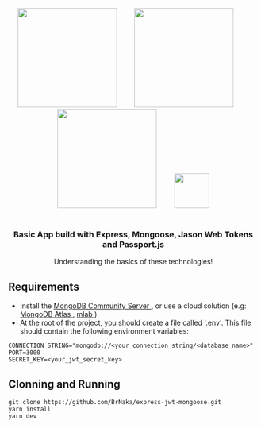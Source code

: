 <div align="center">
  <img src="https://pplware.sapo.pt/wp-content/uploads/2016/05/nodejs_04.jpg" width="200px">
  <span> &nbsp &nbsp &nbsp &nbsp</span>
  <img src="https://static.imasters.com.br/wp-content/uploads/2017/09/mongodb-logo-rgb-j6w271g1xn-768x203.jpg" width="200px"> 
  <span> &nbsp &nbsp &nbsp &nbsp</span>
  <img src="https://miro.medium.com/max/3200/1*t9d16DIcJg_-dEg0X_qTWg.png" width="200px">
  <span> &nbsp &nbsp &nbsp &nbsp</span>
  <img src="https://projecthydro.org/wp-content/uploads/2019/01/passportJS.png" width="70px">
</div>
<br />

<div align="center">
  <h3> Basic App build with Express, Mongoose, Jason Web Tokens and Passport.js </h3>
  <p> Understanding the basics of these technologies! </p>
</div>

## Requirements
 - Install the <a href="https://docs.mongodb.com/manual/tutorial/install-mongodb-on-windows/"> MongoDB Community Server </a>, or use a cloud solution (e.g: <a href="https://www.mongodb.com/cloud/atlas"> MongoDB Atlas </a>, <a href="https://mlab.com/"> mlab </a>)
 - At the root of the project, you should create a file called '.env'. This file should contain the following environment variables:
```
CONNECTION_STRING="mongodb://<your_connection_string/<database_name>"
PORT=3000
SECRET_KEY=<your_jwt_secret_key>
```

## Clonning and Running
```
git clone https://github.com/BrNaka/express-jwt-mongoose.git
yarn install
yarn dev
```

